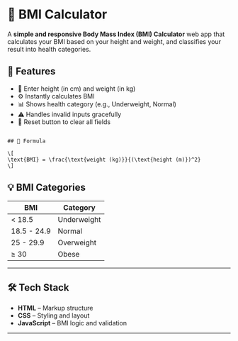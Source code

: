 # 🧮 BMI Calculator

A **simple and responsive Body Mass Index (BMI) Calculator** web app that calculates your BMI based on your height and weight, and classifies your result into health categories.

## 🔧 Features

- 🧍 Enter height (in cm) and weight (in kg)
- ⚙️ Instantly calculates BMI
- 📊 Shows health category (e.g., Underweight, Normal)
- ⚠️ Handles invalid inputs gracefully
- 🔁 Reset button to clear all fields

```

## 📐 Formula

\[
\text{BMI} = \frac{\text{weight (kg)}}{(\text{height (m)})^2}
\]

```

## 💡 BMI Categories

| BMI          | Category      |
|--------------|---------------|
| < 18.5       | Underweight   |
| 18.5 - 24.9  | Normal         |
| 25 - 29.9    | Overweight    |
| ≥ 30         | Obese         |

---

## 🛠️ Tech Stack

- **HTML** – Markup structure  
- **CSS** – Styling and layout  
- **JavaScript** – BMI logic and validation

---




